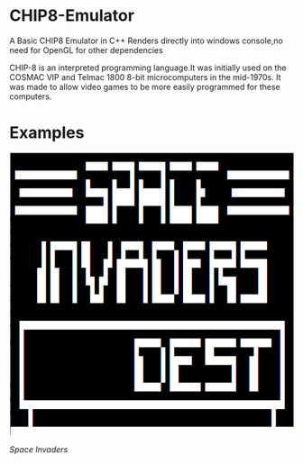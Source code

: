 # CHIP8-Emulator
A Basic CHIP8 Emulator in C++
Renders directly into windows console,no need for OpenGL for other dependencies

CHIP-8 is an interpreted programming language.It was initially used on the COSMAC VIP and Telmac 1800 8-bit microcomputers in the mid-1970s.
It was made to allow video games to be more easily programmed for these computers.

# Examples

![Space Invaders](https://github.com/gkan30/CHIP8-Emulator/blob/master/Screenshots/Invaders.PNG "Space Invaders")

*Space Invaders*
